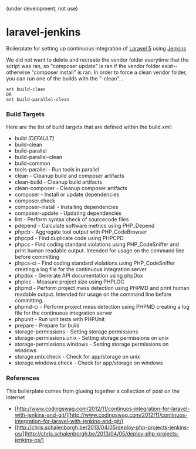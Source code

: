 (under development, not use)

# laravel-jenkins

Boilerplate for setting up continuous integration of [Laravel 5](http://laravel.com/) using [Jenkins](http://www.jenkins-ci.org)

We did not want to delete and recreate the vendor folder everytime that the script was ran, so "composer update" is ran if the vendor folder exist--otherwise "composer install" is ran.  In order to force a clean vendor folder, you can run one of the builds with the "-clean"…

	ant build-clean
	OR
	ant build-parallel-clean


### Build Targets
Here are the list of build targets that are defined within the build.xml:

* build *(DEFAULT)*
* build-clean
* build-parallel
* build-parallel-clean
* build-common
* tools-parallel - Run tools in parallel
* clean - Cleanup build and composer artifacts
* clean-build - Cleanup build artifacts
* clean-composer - Cleanup composer artifacts
* composer - Install or update dependencies
* composer.check
* composer-install - Installing dependencies
* composer-update - Updating dependencies
* lint - Perform syntax check of sourcecode files
* pdepend - Calculate software metrics using PHP_Depend
* phpcb - Aggregate tool output with PHP_CodeBrowser
* phpcpd - Find duplicate code using PHPCPD
* phpcs - Find coding standard violations using PHP_CodeSniffer and print human readable output. Intended for usage on the command line before committing
* phpcs-ci - Find coding standard violations using PHP_CodeSniffer creating a log file for the continuous integration server
* phpdox - Generate API documentation using phpDox
* phploc - Measure project size using PHPLOC
* phpmd - Perform project mess detection using PHPMD and print human readable output. Intended for usage on the command line before committing.
* phpmd-ci - Perform project mess detection using PHPMD creating a log file for the continuous integration server
* phpunit - Run unit tests with PHPUnit
* prepare - Prepare for build
* storage-permissions - Setting storage permissions
* storage-permissions.unix - Setting storage permissions on unix
* storage-permissions.windows - Setting storage permissions on windows
* storage.unix.check - Check for app/storage on unix
* storage.windows.check - Check for app/storage on windows

### References
This boilerplate comes from glueing together a collection of post on the internet
* [http://www.codingswag.com/2012/11/continuos-integration-for-laravel-with-jenkins-and-git/](http://www.codingswag.com/2012/11/continuos-integration-for-laravel-with-jenkins-and-git/)
* [http://chris.schalenborgh.be/2013/04/05/deploy-php-projects-jenkins-os/](http://chris.schalenborgh.be/2013/04/05/deploy-php-projects-jenkins-os/)
